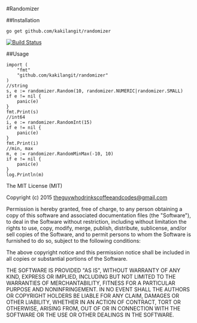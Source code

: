 #Randomizer

##Installation

    go get github.com/kakilangit/randomizer

[![Build Status](https://travis-ci.org/kakilangit/randomizer.svg?branch=master)](https://travis-ci.org/kakilangit/randomizer)

##Usage

    import (
        "fmt"
        "github.com/kakilangit/randomizer"
    )
    //string
    s, e := randomizer.Random(10, randomizer.NUMERIC|randomizer.SMALL)
    if e != nil {
        panic(e)
    }
    fmt.Print(s)
    //int64
    i, e := randomizer.RandomInt(15)
    if e != nil {
        panic(e)
    }
    fmt.Print(i)
    //min, max
    m, e := randomizer.RandomMinMax(-10, 10)
    if e != nil {
        panic(e)
    }
    log.Println(m)

    


The MIT License (MIT)

Copyright (c) 2015 theguywhodrinkscoffeeandcodes@gmail.com

Permission is hereby granted, free of charge, to any person obtaining a copy
of this software and associated documentation files (the "Software"), to deal
in the Software without restriction, including without limitation the rights
to use, copy, modify, merge, publish, distribute, sublicense, and/or sell
copies of the Software, and to permit persons to whom the Software is
furnished to do so, subject to the following conditions:

The above copyright notice and this permission notice shall be included in all
copies or substantial portions of the Software.

THE SOFTWARE IS PROVIDED "AS IS", WITHOUT WARRANTY OF ANY KIND, EXPRESS OR
IMPLIED, INCLUDING BUT NOT LIMITED TO THE WARRANTIES OF MERCHANTABILITY,
FITNESS FOR A PARTICULAR PURPOSE AND NONINFRINGEMENT. IN NO EVENT SHALL THE
AUTHORS OR COPYRIGHT HOLDERS BE LIABLE FOR ANY CLAIM, DAMAGES OR OTHER
LIABILITY, WHETHER IN AN ACTION OF CONTRACT, TORT OR OTHERWISE, ARISING FROM,
OUT OF OR IN CONNECTION WITH THE SOFTWARE OR THE USE OR OTHER DEALINGS IN THE
SOFTWARE.



